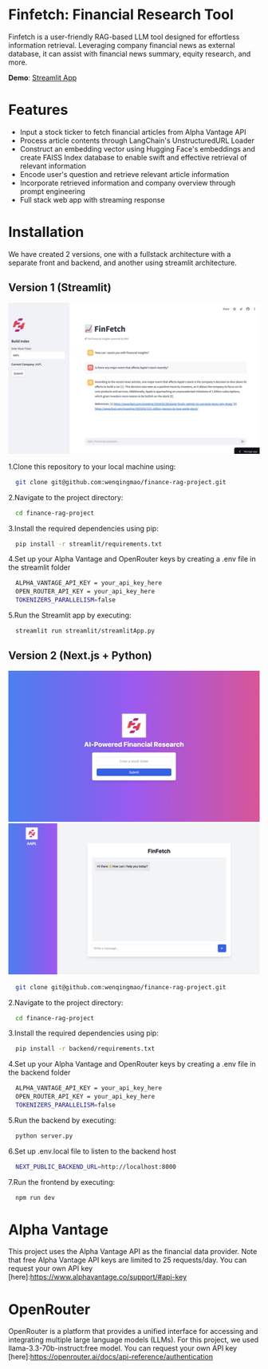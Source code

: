 
# Finfetch: Financial Research Tool
Finfetch is a user-friendly RAG-based LLM tool designed for effortless information retrieval. Leveraging company financial news as external database, it can assist with financial news summary, equity research, and more.


**Demo**: [Streamlit App](https://finfetch.streamlit.app/)

# Features
- Input a stock ticker to fetch financial articles from Alpha Vantage API
- Process article contents through LangChain's UnstructuredURL Loader
- Construct an embedding vector using Hugging Face's embeddings and create FAISS Index database to enable swift and effective retrieval of relevant information
- Encode user's question and retrieve relevant article information
- Incorporate retrieved information and company overview through prompt engineering
- Full stack web app with streaming response 

# Installation
We have created 2 versions, one with a fullstack architecture with a separate front and backend, and another using streamlit architecture.


## Version 1 (Streamlit)

![](images/finfetch.png)

1.Clone this repository to your local machine using:

```bash
  git clone git@github.com:wenqingmao/finance-rag-project.git
```
2.Navigate to the project directory:

```bash
  cd finance-rag-project
```
3.Install the required dependencies using pip:

```bash
  pip install -r streamlit/requirements.txt
```
4.Set up your Alpha Vantage and OpenRouter keys by creating a .env file in the streamlit folder

```bash
  ALPHA_VANTAGE_API_KEY = your_api_key_here
  OPEN_ROUTER_API_KEY = your_api_key_here
  TOKENIZERS_PARALLELISM=false
```
5.Run the Streamlit app by executing:
```bash
  streamlit run streamlit/streamlitApp.py
```
## Version 2 (Next.js + Python)

![](images/homePage.png)
![](images/researchPage.png)

```bash
  git clone git@github.com:wenqingmao/finance-rag-project.git
```
2.Navigate to the project directory:

```bash
  cd finance-rag-project
```
3.Install the required dependencies using pip:

```bash
  pip install -r backend/requirements.txt
```
4.Set up your Alpha Vantage and OpenRouter keys by creating a .env file in the backend folder

```bash
  ALPHA_VANTAGE_API_KEY = your_api_key_here
  OPEN_ROUTER_API_KEY = your_api_key_here
  TOKENIZERS_PARALLELISM=false
```
5.Run the backend by executing:
```bash
  python server.py
```
6.Set up .env.local file to listen to the backend host
```bash
  NEXT_PUBLIC_BACKEND_URL=http://localhost:8000 
```

7.Run the frontend by executing:
```bash
  npm run dev
```

# Alpha Vantage 
This project uses the Alpha Vantage API as the financial data provider. Note that free Alpha Vantage API keys are limited to 25 requests/day. You can request your own API key [here]:https://www.alphavantage.co/support/#api-key

# OpenRouter
OpenRouter is a platform that provides a unified interface for accessing and integrating multiple large language models (LLMs). For this project, we used llama-3.3-70b-instruct:free model. You can request your own API key [here]:https://openrouter.ai/docs/api-reference/authentication

